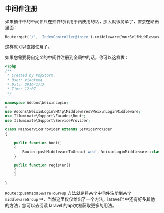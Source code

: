 
## 中间件注册

如果插件中的中间件只在插件的作用于内使用的话，那么就很简单了，直接在路由里面：

```php
Route::get('/', 'IndexController@index')->middleware(YourSelfMiddleware::class);
```

这样就可以直接使用了。  

如果您需要将自定义的中间件注册到全局中的话，你可以这样做：

```php
<?php
/**
 * Created by PhpStorm.
 * User: xiaoteng
 * Date: 2019/1/13
 * Time: 12:07
 */

namespace Addons\WeixinLogin;
=
use Addons\WeixinLogin\Http\Middlewares\WeixinLoginMiddleware;
use Illuminate\Support\Facades\Route;
use Illuminate\Support\ServiceProvider;

class MainServiceProvider extends ServiceProvider
{

    public function boot()
    {
        Route::pushMiddlewareToGroup('web', WeixinLoginMiddleware::class);
    }

    public function register()
    {
    }

}
```

`Route::pushMiddlewareToGroup` 方法就是将某个中间件注册到某个 `middlewareGroup` 中，当然这里仅仅给出了一个方法，laravel当中还有好多其他的方法，您可以去阅读 laravel 的api文档获取更多的用法。